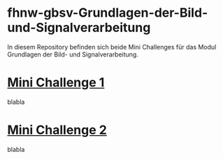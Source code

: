 # fhnw-gbsv-Grundlagen-der-Bild-und-Signalverarbeitung

In diesem Repository befinden sich beide Mini Challenges für das Modul Grundlagen der Bild- und Signalverarbeitung.

# [Mini Challenge 1](https://github.com/7ben18/fhnw-gbsv-Grundlagen-der-Bild-und-Signalverarbeitung/tree/main/mini-challenge1)
blabla
# [Mini Challenge 2](https://github.com/7ben18/fhnw-gbsv-Grundlagen-der-Bild-und-Signalverarbeitung/tree/main/mini-challenge2)
blabla

